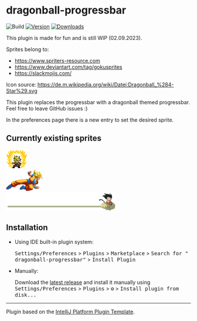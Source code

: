 # dragonball-progressbar

![Build](https://github.com/egeinanc/dragonball-progressbar/workflows/Build/badge.svg)
[![Version](https://img.shields.io/jetbrains/plugin/v/19789.svg)](https://plugins.jetbrains.com/plugin/19789)
[![Downloads](https://img.shields.io/jetbrains/plugin/d/19789.svg)](https://plugins.jetbrains.com/plugin/19789)

This plugin is made for fun and is still WIP (02.09.2023).

Sprites belong to:

* https://www.spriters-resource.com
* https://www.deviantart.com/tag/gokusprites
* https://slackmojis.com/

Icon source: https://de.m.wikipedia.org/wiki/Datei:Dragonball_%284-Star%29.svg


<!-- Plugin description -->
This plugin replaces the progressbar with a dragonball themed progressbar. Feel free to leave GitHub issues :)

In the preferences page there is a new entry to set the desired sprite.

<!-- Plugin description end -->

## Currently existing sprites

<div>
<img src='src/main/resources/goku_ki.gif' width='58'>
</div>
<div>
<img src='src/main/resources/flying_goku.png' width='100'>
</div>
<div>
<img src='src/main/resources/jindujun.png' width='300'>
</div>

## Installation

- Using IDE built-in plugin system:

  <kbd>Settings/Preferences</kbd> > <kbd>Plugins</kbd> > <kbd>Marketplace</kbd> > <kbd>Search for "
  dragonball-progressbar"</kbd> >
  <kbd>Install Plugin</kbd>

- Manually:

  Download the [latest release](https://plugins.jetbrains.com/plugin/19789-dragonball-progress-bar/versions) and install it
  manually
  using
  <kbd>Settings/Preferences</kbd> > <kbd>Plugins</kbd> > <kbd>⚙️</kbd> > <kbd>Install plugin from disk...</kbd>

---
Plugin based on the [IntelliJ Platform Plugin Template][template].

[template]: https://github.com/JetBrains/intellij-platform-plugin-template
